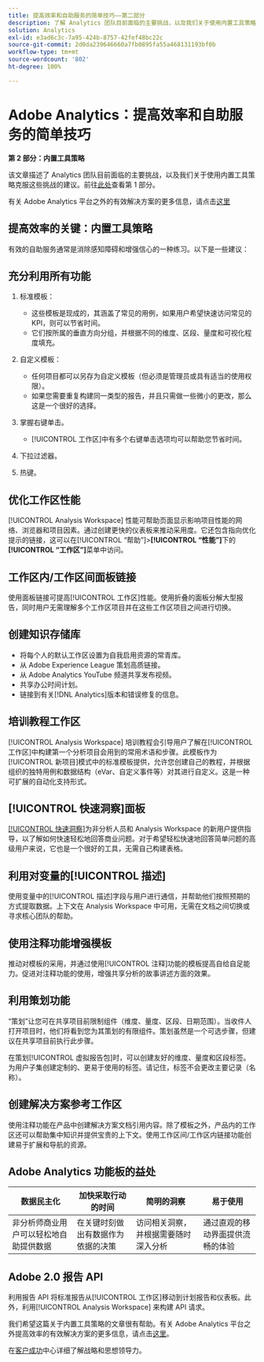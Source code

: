 ```yaml
---
title: 提高效率和自助服务的简单技巧——第二部分
description: 了解 Analytics 团队目前面临的主要挑战，以及我们关于使用内置工具策略克服这些挑战的建议。
solution: Analytics
exl-id: e3ad6c3c-7a95-424b-8757-42fef48bc22c
source-git-commit: 2d0da239646660a7fb0895fa55a468131193bf0b
workflow-type: tm+mt
source-wordcount: '802'
ht-degree: 100%

---
```


# Adobe Analytics：提高效率和自助服务的简单技巧

**第 2 部分：内置工具策略**

该文章描述了 Analytics 团队目前面临的主要挑战，以及我们关于使用内置工具策略克服这些挑战的建议。前往[此处](/help/strategy/analytics-simple-hacks-for-efficiency-part-one.md)查看第 1 部分。

有关 Adobe Analytics 平台之外的有效解决方案的更多信息，请点击[这里](https://docs.google.com/document/d/1fSrC/_yHW04K61K0Phe4dtg1nCU4jDsqrHWc8KVvsJWk/edit?usp=sharing)

## 提高效率的关键：内置工具策略

有效的自助服务通常是消除感知障碍和增强信心的一种练习。以下是一些建议：

## 充分利用所有功能

1. 标准模板：

   * 这些模板是现成的，其涵盖了常见的用例，如果用户希望快速访问常见的 KPI，则可以节省时间。
   * 它们按所属的垂直方向分组，并根据不同的维度、区段、量度和可视化程度填充。

1. 自定义模板：

   * 任何项目都可以另存为自定义模板（但必须是管理员或具有适当的使用权限）。
   * 如果您需要重复构建同一类型的报告，并且只需做一些微小的更改，那么这是一个很好的选择。

1. 掌握右键单击。

   * [!UICONTROL 工作区]中有多个右键单击选项均可以帮助您节省时间。

1. 下拉过滤器。

1. 热键。

## 优化工作区性能

[!UICONTROL Analysis Workspace] 性能可帮助页面显示影响项目性能的网络、浏览器和项目因素。通过创建更快的仪表板来推动采用度。它还包含指向优化提示的链接，这可以在[!UICONTROL “帮助”]>**[!UICONTROL “性能”]**&#x200B;下的&#x200B;**[!UICONTROL “工作区”]**&#x200B;菜单中访问。

## 工作区内/工作区间面板链接

使用面板链接可提高[!UICONTROL 工作区]性能。使用折叠的面板分解大型报告，同时用户无需理解多个工作区项目并在这些工作区项目之间进行切换。

## 创建知识存储库

* 将每个人的默认工作区设置为自我启用资源的常青库。
* 从 Adobe Experience League 策划高质链接。
* 从 Adobe Analytics YouTube 频道共享发布视频。
* 共享办公时间计划。
* 链接到有关[!DNL Analytics]版本和错误修复的信息。

## 培训教程工作区

[!UICONTROL Analysis Workspace] 培训教程会引导用户了解在[!UICONTROL 工作区]中构建第一个分析项目会用到的常用术语和步骤。此模板作为[!UICONTROL 新项目]模式中的标准模板提供，允许您创建自己的教程，并根据组织的独特用例和数据结构（eVar、自定义事件等）对其进行自定义。这是一种可扩展的自动化支持形式。

## [!UICONTROL 快速洞察]面板

[[!UICONTROL 快速洞察]](https://experienceleague.adobe.com/docs/analytics/analyze/analysis-workspace/panels/quickinsight.html?lang=cn)为非分析人员和 Analysis Workspace 的新用户提供指导，以了解如何快速轻松地回答商业问题。对于希望轻松快速地回答简单问题的高级用户来说，它也是一个很好的工具，无需自己构建表格。

## 利用对变量的[!UICONTROL 描述]

使用变量中的[!UICONTROL 描述]字段与用户进行通信，并帮助他们按照预期的方式提取数据。上下文在 Analysis Workspace 中可用，无需在文档之间切换或寻求核心团队的帮助。

## 使用注释功能增强模板

推动对模板的采用，并通过使用[!UICONTROL 注释]功能的模板提高自给自足能力。促进对注释功能的使用，增强共享分析的故事讲述方面的效果。

## 利用策划功能

“策划”让您可在共享项目前限制组件（维度、量度、区段、日期范围）。当收件人打开项目时，他们将看到您为其策划的有限组件。策划虽然是一个可选步骤，但建议在共享项目前执行此步骤。

在策划[!UICONTROL 虚拟报告包]时，可以创建友好的维度、量度和区段标签。为用户子集创建定制的、更易于使用的标签。请记住，标签不会更改主要记录（名称）。

## 创建解决方案参考工作区

使用注释功能在产品中创建解决方案文档引用内容。除了模板之外，产品内的工作区还可以帮助集中知识并提供宝贵的上下文。使用工作区间/工作区内链接功能创建易于扩展和导航的资源。

## Adobe Analytics 功能板的益处

| 数据民主化 | 加快采取行动的时间 | 简明的洞察 | 易于使用 |
| --- | --- | --- | --- |
| 非分析师商业用户可以轻松地自助提供数据 | 在关键时刻做出有数据作为依据的决策 | 访问相关洞察，并根据需要随时深入分析 | 通过直观的移动界面提供流畅的体验 |

## Adobe 2.0 报告 API

利用报告 API 将标准报告从[!UICONTROL 工作区]移动到计划报告和仪表板。此外，利用[!UICONTROL  Analysis Workspace] 来构建 API 请求。

我们希望这篇关于内置工具策略的文章很有帮助。有关 Adobe Analytics 平台之外提高效率的有效解决方案的更多信息，请点击[这里](https://docs.google.com/document/d/1fSrC/_yHW04K61K0Phe4dtg1nCU4jDsqrHWc8KVvsJWk/edit?usp=sharing)。

在[客户成功](https://experienceleague.adobe.com/docs/customer-success/customer-success/overview.html)中心详细了解战略和思想领导力。